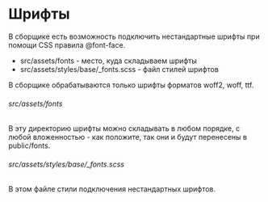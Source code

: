 # Шрифты

В сборщике есть возможность подключить нестандартные шрифты при помощи CSS 
правила @font-face.

- src/assets/fonts - место, куда складываем шрифты
- src/assets/styles/base/_fonts.scss - файл стилей шрифтов

В сборщике обрабатываются только шрифты форматов woff2, woff, ttf.

###### src/assets/fonts
В эту директорию шрифты можно складывать в любом порядке, с любой вложенностью -
как положите, так они и будут перенесены в public/fonts.

###### src/assets/styles/base/_fonts.scss
В этом файле стили подключения нестандартных шрифтов.
